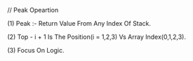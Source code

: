 // Peak Opeartion

(1) Peak :- Return Value From Any Index Of Stack.

(2) Top - i + 1 Is The Position(i = 1,2,3) Vs Array Index(0,1,2,3). 

(3) Focus On Logic.












